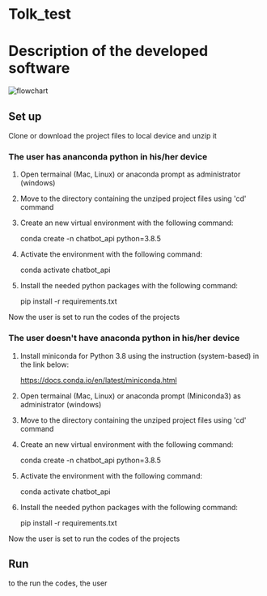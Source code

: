 # Tolk_test

# Description of the developed software


![flowchart](https://github.com/ianaastafeva/Tolk_test/Chatbot_API_flowchart.png?raw=true)


## Set up
Clone or download the project files to local device and unzip it

### The user has ananconda python in his/her device
1) Open termainal (Mac, Linux) or anaconda prompt as administrator (windows)

2) Move to the directory containing the unziped project files using 'cd' command

3) Create an new virtual environment with the following command:

   conda create -n chatbot_api python=3.8.5

4) Activate the environment with the following command:

   conda activate chatbot_api

5) Install the needed python packages with the following command:

   pip install -r requirements.txt

Now the user is set to run the codes of the projects

### The user doesn't have anaconda python in his/her device
1) Install miniconda for Python 3.8 using the instruction (system-based) in the link below:

   https://docs.conda.io/en/latest/miniconda.html

2) Open termainal (Mac, Linux) or anaconda prompt (Miniconda3) as administrator (windows)

3) Move to the directory containing the unziped project files using 'cd' command

4) Create an new virtual environment with the following command:

   conda create -n chatbot_api python=3.8.5

5) Activate the environment with the following command:

   conda activate chatbot_api

6) Install the needed python packages with the following command:

   pip install -r requirements.txt

Now the user is set to run the codes of the projects

## Run
to the run the codes, the user 

